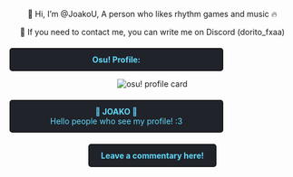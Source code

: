 <div align="center">
    
👋 Hi, I’m @JoakoU, A person who likes rhythm games and music 🔥

📩 If you need to contact me, you can write me on Discord (dorito_fxaa)
</div>

<div align="center" style="border: 2px solid #1a1a1d; background-color: #20232a; color: #61dafb; padding: 10px; border-radius: 5px; width: 70%; margin-top: 20px;">
    <strong>Osu! Profile:</strong><br>
 
</div>

<div align="center">

![osu! profile card](https://osu-sig.vercel.app/card?user=KawaDash&mode=mania&lang=en&blur=6&animation=true&hue=125&mini=false)

</div>

<div align="center" style="border: 2px solid #1a1a1d; background-color: #20232a; color: #61dafb; padding: 10px; border-radius: 5px; width: 70%; margin-top: 20px;">
    <strong>👾 JOAKO 🧉</strong><br>
    Hello people who see my profile! :3
</div>

<div align="center" style="margin-top: 20px;">
    <a href="https://github.com/JoakoU/index.html/issues/new/choose" style="text-decoration: none; color: #61dafb; font-weight: bold; border: 2px solid #1a1a1d; background-color: #20232a; padding: 10px 20px; border-radius: 5px; display: inline-block;">
        Leave a commentary here!
    </a>
</div>
